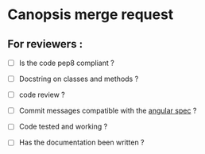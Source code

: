 # Canopsis merge request

<message>


## For reviewers :


- [ ] Is the code pep8 compliant ?

- [ ] Docstring on classes and methods ?

- [ ] code review ?

- [ ] Commit messages compatible with the [angular spec](https://github.com/angular/angular/blob/master/CONTRIBUTING.md#commit) ?

- [ ] Code tested and working ?

- [ ] Has the documentation been written ?



